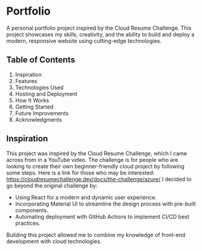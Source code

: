 # Portfolio
A personal portfolio project inspired by the Cloud Resume Challenge. This project showcases my skills, creativity, and the ability to build and deploy a modern, responsive website using cutting-edge technologies.

## Table of Contents

1. Inspiration
2. Features
3. Technologies Used
4. Hosting and Deployment
5. How It Works
6. Getting Started
7. Future Improvements
8. Acknowledgments

## Inspiration

This project was inspired by the Cloud Resume Challenge, which I came across from in a YouTube video. The challenge is for people who are looking to create their own beginner-friendly cloud project by following some steps.  Here is a link for those who may be interested: https://cloudresumechallenge.dev/docs/the-challenge/azure/  I decided to go beyond the original challenge by:

- Using React for a modern and dynamic user experience.
- Incorporating Material UI to streamline the design process with pre-built components.
- Automating deployment with GitHub Actions to implement CI/CD best practices.

Building this project allowed me to combine my knowledge of front-end development with cloud technologies.
